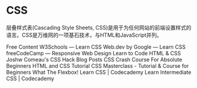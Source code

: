 # CSS

层叠样式表(Cascading Style Sheets, CSS)是用于为任何网站的前端设置样式的语言。CSS是万维网的一项基石技术，与HTML和JavaScript并列。

<ResourceGroupTitle>Free Content</ResourceGroupTitle>
<BadgeLink colorScheme='yellow' badgeText='Read' href='https://www.w3schools.com/css/'>W3Schools — Learn CSS</BadgeLink>
<BadgeLink colorScheme='yellow' badgeText='Read' href='https://web.dev/learn/css/'>Web.dev by Google — Learn CSS</BadgeLink>
<BadgeLink colorScheme='yellow' badgeText='Read' href='https://www.freecodecamp.org/learn/responsive-web-design/'>freeCodeCamp — Responsive Web Design</BadgeLink>
<BadgeLink colorScheme='yellow' badgeText='Read' href='https://learn.shayhowe.com/html-css/building-your-first-web-page/'>Learn to Code HTML & CSS</BadgeLink>
<BadgeLink colorScheme='yellow' badgeText='Read' href='https://www.joshwcomeau.com/'>Joshw Comeau's CSS Hack Blog Posts</BadgeLink>
<BadgeLink badgeText='Watch' href='https://www.youtube.com/watch?v=yfoY53QXEnI'>CSS Crash Course For Absolute Beginners</BadgeLink>
<BadgeLink badgeText='Watch' href='https://www.youtube.com/watch?v=D-h8L5hgW-w'>HTML and CSS Tutorial</BadgeLink>
<BadgeLink badgeText='Watch' href='https://www.youtube.com/watch?v=FqmB-Zj2-PA'>CSS Masterclass - Tutorial & Course for Beginners</BadgeLink>
<BadgeLink colorScheme='green' badgeText='Course' href='https://flexbox.io/'>What The Flexbox!</BadgeLink>
<BadgeLink colorScheme='green' badgeText='Course' href='https://www.codecademy.com/learn/learn-css'>Learn CSS | Codecademy</BadgeLink>
<BadgeLink colorScheme='green' badgeText='Course' href='https://www.codecademy.com/learn/learn-intermediate-css'>Learn Intermediate CSS | Codecademy</BadgeLink>
